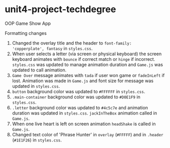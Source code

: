 # unit4-project-techdegree
 
OOP Game Show App

Formatting changes
1. Changed the overlay title and the header to `font-family: 'copperplate', fantasy` in `styles.css`.
2. When user selects a letter (via screen or physical keyboard) the screen keyboard animates with `bounce` if correct match or `hinge` if incorrect. `styles.css` was updated to manage animation duration and `Game.js` was updated to call animation.
3. `Game Over` message animates with `tada` if user won game or `fadeInLeft` if lost. Animation was made in `Game.js` and font size for message was updated in `styles.css`.
4. `button` background color was updated to `#FFFFFF` in `styles.css`.
5. `.main-container` background color was updated to `#D0E1F9` in `styles.css`.
6. `.letter` background color was updated to `#4c5c7e` and animation duration was updated in `styles.css`. `jackInTheBox` animation called in `Game.js`.
7. When one live heart is left on screen animation `headShake` is called in `Game.js`.
8. Changed text color of 'Phrase Hunter' in `overlay` (`#FFFFF`) and in `.header` (`#1E1F26`) in `styles.css`.